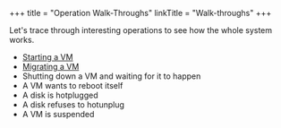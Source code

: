 +++
title = "Operation Walk-Throughs"
linkTitle = "Walk-throughs"
+++

Let's trace through interesting operations to see how the whole system
works.

- [Starting a VM](VM.start.md)
- [Migrating a VM](VM.migrate.md)
- Shutting down a VM and waiting for it to happen
- A VM wants to reboot itself
- A disk is hotplugged
- A disk refuses to hotunplug
- A VM is suspended